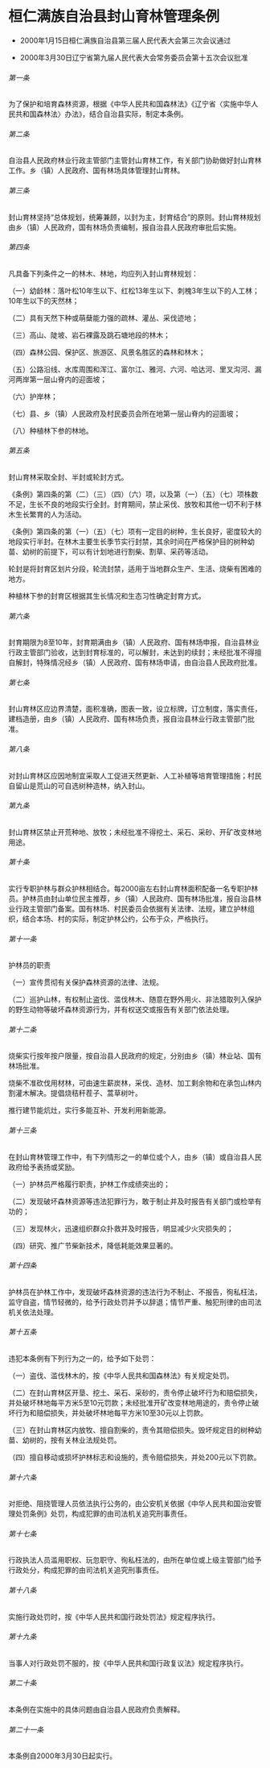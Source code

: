 # 桓仁满族自治县封山育林管理条例

- 2000年1月15日桓仁满族自治县第三届人民代表大会第三次会议通过

- 2000年3月30日辽宁省第九届人民代表大会常务委员会第十五次会议批准

<!-- INFO END -->

###### 第一条

为了保护和培育森林资源，根据《中华人民共和国森林法》《辽宁省〈实施中华人民共和国森林法〉办法》，结合自治县实际，制定本条例。

###### 第二条

自治县人民政府林业行政主管部门主管封山育林工作，有关部门协助做好封山育林工作。乡（镇）人民政府、国有林场具体管理封山育林。

###### 第三条

封山育林坚持“总体规划，统筹兼顾，以封为主，封育结合”的原则。封山育林规划由乡（镇）人民政府，国有林场负责编制，报自治县人民政府审批后实施。

###### 第四条

凡具备下列条件之一的林木、林地，均应列入封山育林规划：

（一）幼龄林：落叶松10年生以下、红松13年生以下、刺槐3年生以下的人工林；10年生以下的天然林；

（二）具有天然下种或萌蘖能力强的疏林、灌丛、采伐迹地；

（三）高山、陡坡、岩石裸露及跳石塘地段的林木；

（四）森林公园、保护区、旅游区、风景名胜区的森林和林木；

（五）公路沿线、水库周围和浑江、富尔江、雅河、六河、哈达河、里叉沟河、漏河两岸第一层山脊内的迎面坡；

（六）护岸林；

（七）县、乡（镇）人民政府及村民委员会所在地第一层山脊内的迎面坡；

（八）种植林下参的林地。

###### 第五条

封山育林采取全封、半封或轮封方式。

《条例》第四条的第（二）（三）（四）（六）项，以及第（一）（五）（七）项株数不足，生长不良的地段实行全封。封育期间，禁止采伐、放牧和其他一切不利于林木生长繁育的人为活动。

《条例》第四条的第（一）（五）（七）项有一定目的树种，生长良好，密度较大的地段实行半封。在林木主要生长季节实行封禁，其余时间在严格保护目的树种幼苗、幼树的前提下，可以有计划地进行割柴、割草、采药等活动。

轮封是将封育区划片分段，轮流封禁，适用于当地群众生产、生活、烧柴有困难的地方。

种植林下参的封育区根据其生长情况和生态习性确定封育方式。

###### 第六条

封育期限为8至10年，封育期满由乡（镇）人民政府、国有林场申报，自治县林业行政主管部门验收，达到封育标准的，可以解封，未达到的续封；未经批准不得擅自解封，特殊情况经乡（镇）人民政府、国有林场申请，由自治县人民政府批准。

###### 第七条

封山育林区应边界清楚，面积准确，图表一致，设立标牌，订立制度，落实责任，建档造册，由乡（镇）人民政府、国有林场负责，报自治县林业行政主管部门批准。

###### 第八条

对封山育林区应因地制宜采取人工促进天然更新、人工补植等培育管理措施；村民自留山是荒山的可自选树种造林，纳入封山。

###### 第九条

封山育林区禁止开荒种地、放牧；未经批准不得挖土、采石、采砂、开矿改变林地用途。

###### 第十条

实行专职护林与群众护林相结合。每2000亩左右封山育林面积配备一名专职护林员。护林员由封山单位民主推荐，乡（镇）人民政府、国有林场批准，报自治县林业行政主管部门备案。国有林场、村民委员会依据有关法律、法规，建立护林组织，结合本场、村的实际，制定护林公约，公布于众，严格执行。

###### 第十一条

护林员的职责

（一）宣传贯彻有关保护森林资源的法律、法规。

（二）巡护山林，有权制止盗伐、滥伐林木、随意在野外用火、非法猎取列入保护的野生动物等破坏森林资源行为，并有权送交或报告有关部门依法处理。

###### 第十二条

烧柴实行按年按户限量，按自治县人民政府的规定，分别由乡（镇）林业站、国有林场批准。

烧柴不准砍伐用材林，可由速生薪炭林，采伐、造材、加工剩余物和在承包山林内割灌木解决。提倡烧秸秆茬子、蒿草树叶。

推行建节能炕灶，实行多能互补、开发利用新能源。

###### 第十三条

在封山育林管理工作中，有下列情形之一的单位或个人，由乡（镇）或自治县人民政府给予表扬或奖励。

（一）护林员严格履行职责，护林工作成绩突出的；

（二）发现破坏森林资源等违法犯罪行为，敢于制止并及时报告有关部门或检举有功的；

（三）发现林火，迅速组织群众扑救并及时报告，明显减少火灾损失的；

（四）研究、推广节柴新技术，降低耗能效果显著的。

###### 第十四条

护林员在护林工作中，发现破坏森林资源的违法行为不制止、不报告，徇私枉法，监守自盗，情节轻微的，给予行政处罚并予以辞退；情节严重、触犯刑律的由司法机关依法处理。

###### 第十五条

违犯本条例有下列行为之一的，给予如下处罚：

（一）盗伐、滥伐林木的，按《中华人民共和国森林法》有关规定处罚。

（二）在封山育林区开垦、挖土、采石、采砂的，责令停止破坏行为和赔偿损失，并处破坏林地每平方米5至10元罚款；未经批准开矿改变林地用途的，责令停止破坏行为和赔偿损失，并处破坏林地每平方米10至30元以上罚款。

（三）在封山育林区内放牧、擅自割柴的，责令其赔偿损失。毁坏规定目的树种幼苗、幼树的，按有关林业法规处罚。

（四）擅自移动或损坏护林标志和设施的，责令赔偿损失，并处200元以下罚款。

###### 第十六条

对拒绝、阻挠管理人员依法执行公务的，由公安机关依据《中华人民共和国治安管理处罚条例》处罚，构成犯罪的由司法机关追究刑事责任。

###### 第十七条

行政执法人员滥用职权、玩忽职守、徇私枉法的，由所在单位或上级主管部门给予行政处分，构成犯罪的由司法机关追究刑事责任。

###### 第十八条

实施行政处罚时，按《中华人民共和国行政处罚法》规定程序执行。

###### 第十九条

当事人对行政处罚不服的，按《中华人民共和国行政复议法》规定程序执行。

###### 第二十条

本条例在实施中的具体问题由自治县人民政府负责解释。

###### 第二十一条

本条例自2000年3月30日起实行。
